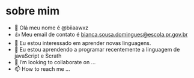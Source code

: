 # sobre mim
- 👋 Olá meu nome é @biiaawxz
- :+1: Meu email de contato é bianca.sousa.domingues@escola.pr.gov.br
- 👀 Eu estou interessado em aprender novas linguagens.
- 🌱 Eu estou aprendendo a programar recentemente a linguagem de javaScript e Scrath
- 💞️ I’m looking to collaborate on ...
- 📫 How to reach me ...


